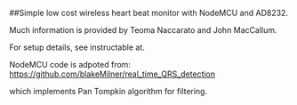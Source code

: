 ##Simple low cost wireless heart beat monitor with NodeMCU and AD8232.

Much information is provided by Teoma Naccarato and John MacCallum. 

For setup details, see instructable at.

NodeMCU code is adpoted from:
https://github.com/blakeMilner/real_time_QRS_detection

which implements Pan Tompkin algorithm for filtering.

